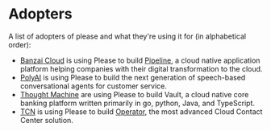 # Adopters
A list of adopters of please and what they're using it for (in alphabetical order):

- [Banzai Cloud](https://banzaicloud.com/) is using Please to build [Pipeline](https://github.com/banzaicloud/pipeline), a cloud native application platform
  helping companies with their digital transformation to the cloud.
- [PolyAI](https://www.polyai.com) is using Please to build the next generation of speech-based conversational agents for customer service.
- [Thought Machine](https://thoughtmachine.net) are using Please to build Vault, a cloud native core banking platform 
  written primarily in go, python, Java, and TypeScript. 
- [TCN](https://tcn.com) is using Please to build [Operator](https://operator.tcn.com), the most advanced Cloud Contact Center solution. 
